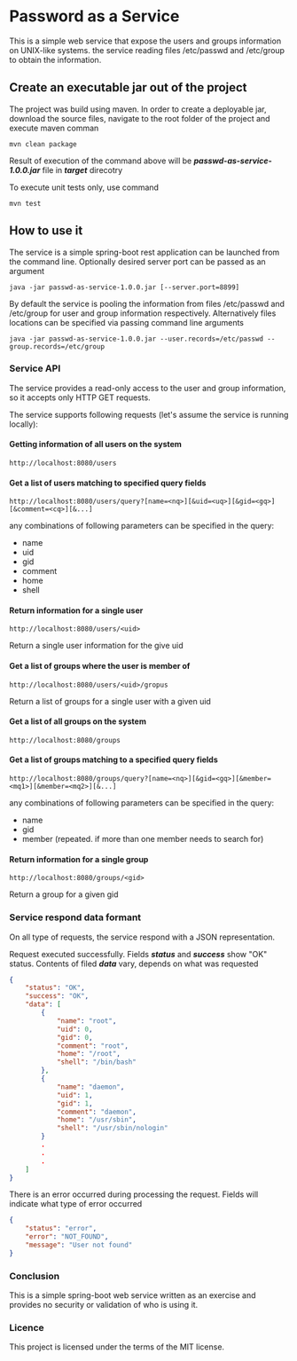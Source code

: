 # Password as a Service

This is a simple web service that expose the users and groups information on UNIX-like systems. the service reading files /etc/passwd and /etc/group to obtain the information.

## Create an executable jar out of the project

The project was build using maven. In order to create a deployable jar, download the source files, navigate to the root folder of the project and execute maven comman

```
mvn clean package
```

Result of execution of the command above will be _**passwd-as-service-1.0.0.jar**_ file in _**target**_ direcotry

To execute unit tests only, use command

```
mvn test
```

## How to use it

The service is a simple spring-boot rest application can be launched from the command line. Optionally desired server port can be passed as an argument

```
java -jar passwd-as-service-1.0.0.jar [--server.port=8899]
```

By default the service is pooling the information from files /etc/passwd and /etc/group for user and group information respectively.
Alternatively files locations can be specified via passing command line arguments

```
java -jar passwd-as-service-1.0.0.jar --user.records=/etc/passwd --group.records=/etc/group
```

### Service API

The service provides a read-only access to the user and group information, so it accepts only HTTP GET requests.

The service supports following requests (let's assume the service is running locally):

#### Getting information of all users on the system

```
http://localhost:8080/users
```

#### Get a list of users matching to specified query fields

```
http://localhost:8080/users/query?[name=<nq>][&uid=<uq>][&gid=<gq>][&comment=<cq>][&...]
```

any combinations of following parameters can be specified in the query:

- name
- uid
- gid
- comment
- home
- shell

#### Return information for a single user

```
http://localhost:8080/users/<uid>
```

Return a single user information for the give uid

#### Get a list of groups where the user is member of

```
http://localhost:8080/users/<uid>/gropus
```
Return a list of groups for a single user with a given uid

#### Get a list of all groups on the system

```
http://localhost:8080/groups
```

#### Get a list of groups matching to a specified query fields

```
http://localhost:8080/groups/query?[name=<nq>][&gid=<gq>][&member=<mq1>][&member=<mq2>][&...]
```

any combinations of following parameters can be specified in the query:

- name
- gid
- member (repeated. if more than one member needs to search for)


#### Return information for a single group

```
http://localhost:8080/groups/<gid>
```

Return a group for a given gid

### Service respond data formant

On all type of requests, the service respond with a JSON representation.

Request executed successfully. Fields _**status**_ and _**success**_ show "OK" status. Contents of filed _**data**_ vary, depends on what was requested

```json
{
    "status": "OK",
    "success": "OK",
    "data": [
        {
            "name": "root",
            "uid": 0,
            "gid": 0,
            "comment": "root",
            "home": "/root",
            "shell": "/bin/bash"
        },
        {
            "name": "daemon",
            "uid": 1,
            "gid": 1,
            "comment": "daemon",
            "home": "/usr/sbin",
            "shell": "/usr/sbin/nologin"
        }
        .
        .
        .
    ]
}
```

There is an error occurred during processing the request. Fields will indicate what type of error occurred

```json
{
    "status": "error",
    "error": "NOT_FOUND",
    "message": "User not found"
}
```

### Conclusion

This is a simple spring-boot web service written as an exercise and provides no security or validation of who is using it.

### Licence

This project is licensed under the terms of the MIT license.